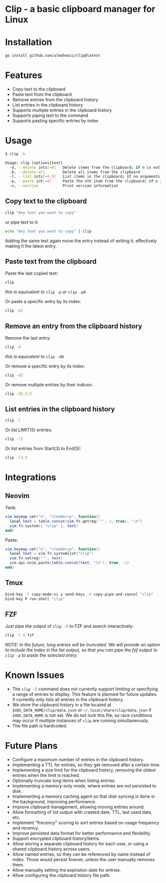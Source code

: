# Clip - a basic clipboard manager for Linux

# Installation

```bash
go install github.com/almahoozi/clip@latest
```

# Features

- Copy text to the clipboard
- Paste text from the clipboard
- Remove entries from the clipboard history
- List entries in the clipboard history
- Supports multiple entries in the clipboard history
- Supports piping text to the command
- Supports pasting specific entries by index

# Usage

```bash
$ clip -h

Usage: clip [options|text]
  -d, --delete ints[=0]   Delete items from the clipboard; if n is not provided, delete the latest item, if multiple items are present delete them, negative values are interpreted as offsets from the end (default [0])
  -D, --delete-all        Delete all items from the clipboard
  -l, --list ints[=0,0]   List items in the clipboard; if no arguments are provided, list all items, if a single argument is provided [limit] it is used as a limit. If two arguments are provided [start] [end], they are used as the range to list items (default [0,0])
  -p, --paste int[=0]     Paste the nth item from the clipboard; if n is not provided, paste the last item, negative values are interpreted as offsets from the end
  -v, --version           Print version information
```

## Copy text to the clipboard

```bash
clip "Any text you want to copy"
```

or pipe text to it:

```bash
echo "Any text you want to copy" | clip
```

Adding the same text again move the entry instead of writing it, effectively
making it the latest entry.

## Paste text from the clipboard

Paste the last copied text:

```bash
clip
```

_this is equivalent to `clip -p` or `clip -p0`._

Or paste a specific entry by its index:

```bash
clip -p2
```

## Remove an entry from the clipboard history

Remove the last entry:

```bash
clip -d
```

_this is equivalent to `clip -d0`._

Or remove a specific entry by its index:

```bash
clip -d2
```

Or remove multiple entries by their indices:

```bash
clip -d2,3,5
```

## List entries in the clipboard history

```bash
clip -l
```

Or list LIMIT(5) entries:

```bash
clip -l5
```

Or list entries from Start(3) to End(5):

```bash
clip -l3,5
```

# Integrations

## Neovim

Yank:

```lua
vim.keymap.set("n", "<leader>y", function()
  local text = table.concat(vim.fn.getreg('"', 1, true), "\n")
  vim.fn.system({ "clip" }, text)
end)
```

Paste:

```lua
vim.keymap.set("n", "<leader>p", function()
  local text = vim.fn.systemlist("clip")
  vim.fn.setreg('"', text)
  vim.api.nvim_paste(table.concat(text, "\n"), true, -1)
end)
```

## Tmux

```bash
bind-key -T copy-mode-vi y send-keys -X copy-pipe-and-cancel "clip"
bind-key P run-shell "clip"
```

## FZF

Just pipe the output of `clip -l` to FZF and search interactively:

```bash
clip -l | fzf
```

_NOTE: In the future, long entries will be truncated. We will provide an option
to include the index in the list output, so that you can pipe the fzf output to
`clip -p` to paste the selected entry._

# Known Issues

- The `clip -l` command does not currently support limiting or specifying a
  range of entries to display. This feature is planned for future updates. It
  currently only lists all entries in the clipboard history.
- We store the clipboard history in a file located at
  `$XDG_DATA_HOME/clip/data.json` or `~/.local/share/clip/data.json` if
  `$XDG_DATA_HOME` is not set. We do not lock this file, so race conditions
  may occur if multiple instances of `clip` are running simultaneously.
- The file path is hardcoded.

# Future Plans

- Configure a maximum number of entries in the clipboard history.
- Implementing a TTL for entries, so they get removed after a certain time.
- Implementing a size limit for the clipboard history, removing the oldest
  entries when the limit is reached.
- Optionally truncate long items when listing entries.
- Implementing a memory-only mode, where entries are not persisted to disk.
- Implementing a memory caching agent so that disk syncing is done in the
  background, improving performance.
- Improve clipboard management, allowing moving entries around.
- Allow formatting of list output with created date, TTL, last used date, etc.
- Implement "frecency" scoring to sort entries based on usage frequency and recency.
- Improve persisted data format for better performance and flexibility.
- Support encrypted clipboard history/items.
- Allow storing a separate clipboard history for each user, or using a shared
  clipboard history across users.
- Allow named entries, so they can be referenced by name instead of index.
  Those would persist forever, unless the user manually removes them.
- Allow manually setting the expiration date for entries.
- Allow configuring the clipboard history file path.
